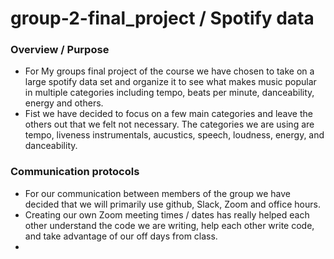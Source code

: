 # group-2-final_project / Spotify data 

### Overview / Purpose
  - For My groups final project of the course we have chosen to take on a large spotify data set and organize it to see what makes music popular in multiple categories including tempo, beats per minute, danceability, energy and others. 
  - Fist we have decided to focus on a few main categories and leave the others out that we felt not necessary. The categories we are using are tempo, liveness instrumentals, aucustics, speech, loudness, energy, and danceability.

### Communication protocols
  - For our communication between members of the group we have decided that we will primarily use github, Slack, Zoom and office hours. 
  - Creating our own Zoom meeting times / dates has really helped each other understand the code we are writing, help each other write code, and take advantage of our off days from class.
  - 

